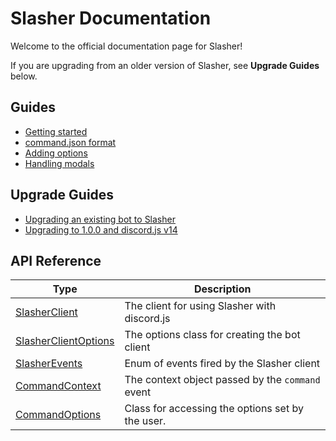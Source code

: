 # Slasher Documentation
Welcome to the official documentation page for Slasher!

If you are upgrading from an older version of Slasher, see **Upgrade Guides** below.

## Guides
- [Getting started](./guides/getting-started.md)
- [command.json format](./guides/command-json.md)
- [Adding options](./guides/adding-options.md)
- [Handling modals](./guides/handling-modals.md)

## Upgrade Guides
- [Upgrading an existing bot to Slasher](./guides/upgrading-to-slasher.md)
- [Upgrading to 1.0.0 and discord.js v14](./guides/djs-14-upgrade.md)

## API Reference
|Type|Description|
|----|-----------|
|[SlasherClient](./api/SlasherClient.md)|The client for using Slasher with discord.js|
|[SlasherClientOptions](./api/SlasherClientOptions.md)|The options class for creating the bot client|
|[SlasherEvents](./api/SlasherEvents.md)|Enum of events fired by the Slasher client|
|[CommandContext](./api/CommandContext.md)|The context object passed by the `command` event|
|[CommandOptions](./api/CommandOptions.md)|Class for accessing the options set by the user.|